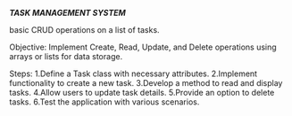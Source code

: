 ***TASK MANAGEMENT SYSTEM***

basic CRUD operations on a list
of tasks.

Objective: Implement Create, Read, Update, and
Delete operations using arrays or lists for data
storage.

Steps:
1.Define a Task class with necessary attributes.
2.Implement functionality to create a new task.
3.Develop a method to read and display tasks.
4.Allow users to update task details.
5.Provide an option to delete tasks.
6.Test the application with various scenarios.
